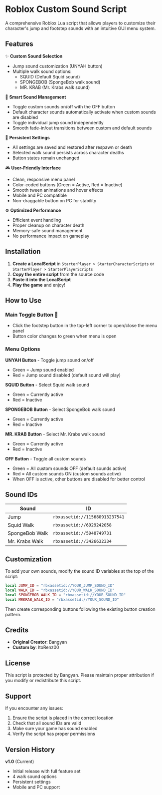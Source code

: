 # Roblox Custom Sound Script

A comprehensive Roblox Lua script that allows players to customize their character's jump and footstep sounds with an intuitive GUI menu system.

## Features

✨ **Custom Sound Selection**
- Jump sound customization (UNYAH button)
- Multiple walk sound options:
  - SQUID (Default Squid sound)
  - SPONGEBOB (SpongeBob walk sound)
  - MR. KRAB (Mr. Krabs walk sound)

🎵 **Smart Sound Management**
- Toggle custom sounds on/off with the OFF button
- Default character sounds automatically activate when custom sounds are disabled
- Toggle individual jump sound independently
- Smooth fade-in/out transitions between custom and default sounds

💾 **Persistent Settings**
- All settings are saved and restored after respawn or death
- Selected walk sound persists across character deaths
- Button states remain unchanged

🎮 **User-Friendly Interface**
- Clean, responsive menu panel
- Color-coded buttons (Green = Active, Red = Inactive)
- Smooth tween animations and hover effects
- Mobile and PC compatible
- Non-draggable button on PC for stability

⚙️ **Optimized Performance**
- Efficient event handling
- Proper cleanup on character death
- Memory-safe sound management
- No performance impact on gameplay

## Installation

1. **Create a LocalScript** in `StarterPlayer > StarterCharacterScripts` or `StarterPlayer > StarterPlayerScripts`
2. **Copy the entire script** from the source code
3. **Paste it into the LocalScript**
4. **Play the game** and enjoy!

## How to Use

### Main Toggle Button 👣
- Click the footstep button in the top-left corner to open/close the menu panel
- Button color changes to green when menu is open

### Menu Options

**UNYAH Button** - Toggle jump sound on/off
- Green = Jump sound enabled
- Red = Jump sound disabled (default sound will play)

**SQUID Button** - Select Squid walk sound
- Green = Currently active
- Red = Inactive

**SPONGEBOB Button** - Select SpongeBob walk sound
- Green = Currently active
- Red = Inactive

**MR. KRAB Button** - Select Mr. Krabs walk sound
- Green = Currently active
- Red = Inactive

**OFF Button** - Toggle all custom sounds
- Green = All custom sounds OFF (default sounds active)
- Red = All custom sounds ON (custom sounds active)
- When OFF is active, other buttons are disabled for better control

## Sound IDs

| Sound | ID |
|-------|-----|
| Jump | `rbxassetid://115680913237541` |
| Squid Walk | `rbxassetid://6929242058` |
| SpongeBob Walk | `rbxassetid://5948749731` |
| Mr. Krabs Walk | `rbxassetid://3426632334` |

## Customization

To add your own sounds, modify the sound ID variables at the top of the script:

```lua
local JUMP_ID = "rbxassetid://YOUR_JUMP_SOUND_ID"
local WALK_ID = "rbxassetid://YOUR_WALK_SOUND_ID"
local SPONGEBOB_WALK_ID = "rbxassetid://YOUR_SOUND_ID"
local MRKRAB_WALK_ID = "rbxassetid://YOUR_SOUND_ID"
```

Then create corresponding buttons following the existing button creation pattern.

## Credits

- **Original Creator**: Bangyan
- **Custom by**: ItoRenz00

## License

This script is protected by Bangyan. Please maintain proper attribution if you modify or redistribute this script.

## Support

If you encounter any issues:
1. Ensure the script is placed in the correct location
2. Check that all sound IDs are valid
3. Make sure your game has sound enabled
4. Verify the script has proper permissions

## Version History

**v1.0** (Current)
- Initial release with full feature set
- 4 walk sound options
- Persistent settings
- Mobile and PC support
